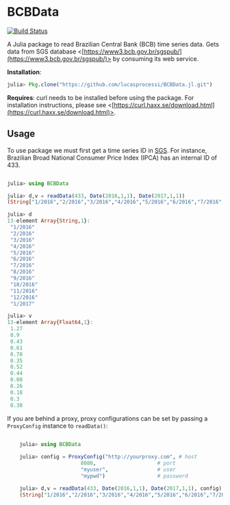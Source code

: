 # BCBData

[![Build Status](https://travis-ci.org/lucasprocessi/BCBData.jl.svg?branch=master)](https://travis-ci.org/lucasprocessi/BCBData.jl)

A Julia package to read Brazilian Central Bank (BCB) time series data. 
Gets data from SGS database <[https://www3.bcb.gov.br/sgspub/](https://www3.bcb.gov.br/sgspub/)> by consuming its web service.


**Installation**: 
```julia
julia> Pkg.clone("https://github.com/lucasprocessi/BCBData.jl.git")
```

**Requires**:
curl needs to be installed before using the package. 
For installation instructions, please see <[https://curl.haxx.se/download.html](https://curl.haxx.se/download.html)>. 

## Usage

To use package we must first get a time series ID in [SGS](https://www3.bcb.gov.br/sgspub/). 
For instance, Brazilian Broad National Consumer Price Index (IPCA) has an internal ID of 433.

```julia

julia> using BCBData

julia> d,v = readData(433, Date(2016,1,1), Date(2017,1,1))
(String["1/2016","2/2016","3/2016","4/2016","5/2016","6/2016","7/2016","8/2016","9/2016","10/2016","11/2016","12/2016","1/2017"],[1.27,0.9,0.43,0.61,0.78,0.35,0.52,0.44,0.08,0.26,0.18,0.3,0.38])

julia> d
13-element Array{String,1}:
 "1/2016"
 "2/2016"
 "3/2016"
 "4/2016"
 "5/2016"
 "6/2016"
 "7/2016"
 "8/2016"
 "9/2016"
 "10/2016"
 "11/2016"
 "12/2016"
 "1/2017"

julia> v
13-element Array{Float64,1}:
 1.27
 0.9
 0.43
 0.61
 0.78
 0.35
 0.52
 0.44
 0.08
 0.26
 0.18
 0.3
 0.38

```

If you are behind a proxy, proxy configurations can be set by passing a `ProxyConfig` instance to `readData()`:

```julia
	
	julia> using BCBData

	julia> config = ProxyConfig("http://yourproxy.com", # host 
						8080,                    # port
						"myuser",                # user
						"mypwd")                 # password

	julia> d,v = readData(433, Date(2016,1,1), Date(2017,1,1), config)
	(String["1/2016","2/2016","3/2016","4/2016","5/2016","6/2016","7/2016","8/2016","9/2016","10/2016","11/2016","12/2016","1/2017"],[1.27,0.9,0.43,0.61,0.78,0.35,0.52,0.44,0.08,0.26,0.18,0.3,0.38])

``` 
